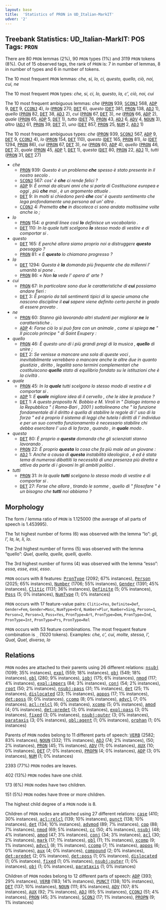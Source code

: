 ```yaml
---
layout: base
title:  'Statistics of PRON in UD_Italian-MarkIT'
udver: '2'
---
```


## Treebank Statistics: UD_Italian-MarkIT: POS Tags: `PRON`

There are 80 `PRON` lemmas (2%), 90 `PRON` types (1%) and 3119 `PRON` tokens (8%).
Out of 15 observed tags, the rank of `PRON` is: 7 in number of lemmas, 8 in number of types and 6 in number of tokens.

The 10 most frequent `PRON` lemmas: <em>che, si, lo, ci, questo, quello, ciò, noi, cui, ne</em>

The 10 most frequent `PRON` types:  <em>che, si, ci, lo, questo, la, c', ciò, noi, cui</em>

The 10 most frequent ambiguous lemmas: <em>che</em> (<tt><a href="it_markit-pos-PRON.html">PRON</a></tt> 939, <tt><a href="it_markit-pos-SCONJ.html">SCONJ</a></tt> 568, <tt><a href="it_markit-pos-ADP.html">ADP</a></tt> 9, <tt><a href="it_markit-pos-DET.html">DET</a></tt> 9, <tt><a href="it_markit-pos-CCONJ.html">CCONJ</a></tt> 4), <em>lo</em> (<tt><a href="it_markit-pos-PRON.html">PRON</a></tt> 270, <tt><a href="it_markit-pos-DET.html">DET</a></tt> 6), <em>questo</em> (<tt><a href="it_markit-pos-DET.html">DET</a></tt> 381, <tt><a href="it_markit-pos-PRON.html">PRON</a></tt> 138, <tt><a href="it_markit-pos-ADJ.html">ADJ</a></tt> 1), <em>quello</em> (<tt><a href="it_markit-pos-PRON.html">PRON</a></tt> 82, <tt><a href="it_markit-pos-DET.html">DET</a></tt> 38, <tt><a href="it_markit-pos-ADJ.html">ADJ</a></tt> 2), <em>cui</em> (<tt><a href="it_markit-pos-PRON.html">PRON</a></tt> 67, <tt><a href="it_markit-pos-DET.html">DET</a></tt> 3), <em>ne</em> (<tt><a href="it_markit-pos-PRON.html">PRON</a></tt> 66, <tt><a href="it_markit-pos-ADP.html">ADP</a></tt> 2), <em>quale</em> (<tt><a href="it_markit-pos-PRON.html">PRON</a></tt> 65, <tt><a href="it_markit-pos-ADP.html">ADP</a></tt> 5, <tt><a href="it_markit-pos-DET.html">DET</a></tt> 1), <em>tutto</em> (<tt><a href="it_markit-pos-DET.html">DET</a></tt> 76, <tt><a href="it_markit-pos-PRON.html">PRON</a></tt> 43, <tt><a href="it_markit-pos-ADJ.html">ADJ</a></tt> 6, <tt><a href="it_markit-pos-ADV.html">ADV</a></tt> 4, <tt><a href="it_markit-pos-NOUN.html">NOUN</a></tt> 3), <em>altro</em> (<tt><a href="it_markit-pos-ADJ.html">ADJ</a></tt> 61, <tt><a href="it_markit-pos-PRON.html">PRON</a></tt> 39, <tt><a href="it_markit-pos-DET.html">DET</a></tt> 2), <em>uno</em> (<tt><a href="it_markit-pos-DET.html">DET</a></tt> 857, <tt><a href="it_markit-pos-PRON.html">PRON</a></tt> 25, <tt><a href="it_markit-pos-NUM.html">NUM</a></tt> 2, <tt><a href="it_markit-pos-ADJ.html">ADJ</a></tt> 1)

The 10 most frequent ambiguous types:  <em>che</em> (<tt><a href="it_markit-pos-PRON.html">PRON</a></tt> 939, <tt><a href="it_markit-pos-SCONJ.html">SCONJ</a></tt> 567, <tt><a href="it_markit-pos-ADP.html">ADP</a></tt> 9, <tt><a href="it_markit-pos-DET.html">DET</a></tt> 9, <tt><a href="it_markit-pos-CCONJ.html">CCONJ</a></tt> 4), <em>lo</em> (<tt><a href="it_markit-pos-PRON.html">PRON</a></tt> 154, <tt><a href="it_markit-pos-DET.html">DET</a></tt> 110), <em>questo</em> (<tt><a href="it_markit-pos-DET.html">DET</a></tt> 165, <tt><a href="it_markit-pos-PRON.html">PRON</a></tt> 81), <em>la</em> (<tt><a href="it_markit-pos-DET.html">DET</a></tt> 1294, <tt><a href="it_markit-pos-PRON.html">PRON</a></tt> 86), <em>cui</em> (<tt><a href="it_markit-pos-PRON.html">PRON</a></tt> 67, <tt><a href="it_markit-pos-DET.html">DET</a></tt> 3), <em>ne</em> (<tt><a href="it_markit-pos-PRON.html">PRON</a></tt> 60, <tt><a href="it_markit-pos-ADP.html">ADP</a></tt> 4), <em>quello</em> (<tt><a href="it_markit-pos-PRON.html">PRON</a></tt> 46, <tt><a href="it_markit-pos-DET.html">DET</a></tt> 2), <em>quale</em> (<tt><a href="it_markit-pos-PRON.html">PRON</a></tt> 45, <tt><a href="it_markit-pos-ADP.html">ADP</a></tt> 1, <tt><a href="it_markit-pos-DET.html">DET</a></tt> 1), <em>questa</em> (<tt><a href="it_markit-pos-DET.html">DET</a></tt> 80, <tt><a href="it_markit-pos-PRON.html">PRON</a></tt> 22, <tt><a href="it_markit-pos-ADJ.html">ADJ</a></tt> 1), <em>tutti</em> (<tt><a href="it_markit-pos-PRON.html">PRON</a></tt> 31, <tt><a href="it_markit-pos-DET.html">DET</a></tt> 27)


* <em>che</em>
  * <tt><a href="it_markit-pos-PRON.html">PRON</a></tt> 939: <em>Questo è un problema <b>che</b> spesso è stato presente in il nostro secolo .</em>
  * <tt><a href="it_markit-pos-SCONJ.html">SCONJ</a></tt> 567: <em>cos' è <b>che</b> ci rende felici ?</em>
  * <tt><a href="it_markit-pos-ADP.html">ADP</a></tt> 9: <em>È ormai da alcuni anni che si parla di Costituzione europea e oggi , più <b>che</b> mai , è un argomento attuale .</em>
  * <tt><a href="it_markit-pos-DET.html">DET</a></tt> 9: <em>In molti si chiedono però <b>che</b> cos' è questo sentimento che lega profondamente una persona ad un' altra .</em>
  * <tt><a href="it_markit-pos-CCONJ.html">CCONJ</a></tt> 4: <em>Premetto <b>che</b> in discoteca ci sono andato moltissime volte anche io ;</em>
* <em>lo</em>
  * <tt><a href="it_markit-pos-PRON.html">PRON</a></tt> 154: <em>a grandi linee così <b>lo</b> definisce un vocabolario .</em>
  * <tt><a href="it_markit-pos-DET.html">DET</a></tt> 110: <em>In la quale tutti scelgono <b>lo</b> stesso modo di vestire e di comportar si .</em>
* <em>questo</em>
  * <tt><a href="it_markit-pos-DET.html">DET</a></tt> 165: <em>E perché allora siamo proprio noi a distruggere <b>questo</b> paesaggio ?</em>
  * <tt><a href="it_markit-pos-PRON.html">PRON</a></tt> 81: <em>« E <b>questo</b> lo chiamano progresso ?</em>
* <em>la</em>
  * <tt><a href="it_markit-pos-DET.html">DET</a></tt> 1294: <em>Questa è <b>la</b> domanda più frequente che da millenni l' umanità si pone .</em>
  * <tt><a href="it_markit-pos-PRON.html">PRON</a></tt> 86: <em>« Non <b>la</b> vede l' opera d' arte ?</em>
* <em>cui</em>
  * <tt><a href="it_markit-pos-PRON.html">PRON</a></tt> 67: <em>In particolare sono due le caratteristiche di <b>cui</b> possiamo andare fieri :</em>
  * <tt><a href="it_markit-pos-DET.html">DET</a></tt> 3: <em>È proprio da tali sentimenti tipici di la specie umana che nascono discipline il <b>cui</b> sapere viene definito certo perché in grado di essere provato .</em>
* <em>ne</em>
  * <tt><a href="it_markit-pos-PRON.html">PRON</a></tt> 60: <em>Stanno già lavorando altri studenti per migliorar <b>ne</b> le caratteristiche .</em>
  * <tt><a href="it_markit-pos-ADP.html">ADP</a></tt> 4: <em>Forse ciò lo si può fare con un animale , come si spiega <b>ne</b> " Il piccolo principe " di Saint Exupery :</em>
* <em>quello</em>
  * <tt><a href="it_markit-pos-PRON.html">PRON</a></tt> 46: <em>È questo uno di i più grandi pregi di la musica , <b>quello</b> di unire ;</em>
  * <tt><a href="it_markit-pos-DET.html">DET</a></tt> 2: <em>Se venisse a mancare una sola di queste voci , inevitabilmente verrebbero a mancare anche le altre due in quanto giustizia , diritto , legalità sono termini complementari che costituiscono <b>quello</b> stato di equilibrio fondato su le istituzioni che è la civiltà .</em>
* <em>quale</em>
  * <tt><a href="it_markit-pos-PRON.html">PRON</a></tt> 45: <em>In la <b>quale</b> tutti scelgono lo stesso modo di vestire e di comportar si .</em>
  * <tt><a href="it_markit-pos-ADP.html">ADP</a></tt> 1: <em>E <b>quale</b> migliore idea di il cervello , che le idee le produce ?</em>
  * <tt><a href="it_markit-pos-DET.html">DET</a></tt> 1: <em>A questo proposito N. Bobbio e M. Viroli in " Dialogo intorno a la Repubblica " ( Roma-Bari , 2001 ) sottolineano che " la funzione fondamentale di il diritto è quella di stabilire le regole di l' uso di la forza " ed è proprio il sistema di leggi che tutela i diritti di l' individuo e per un suo corretto funzionamento è necessario stabilire chi debba esercitare l' uso di la forza , quando , in <b>quale</b> modo .</em>
* <em>questa</em>
  * <tt><a href="it_markit-pos-DET.html">DET</a></tt> 80: <em>È proprio a <b>questa</b> domanda che gli scienziati stanno lavorando .</em>
  * <tt><a href="it_markit-pos-PRON.html">PRON</a></tt> 22: <em>È proprio <b>questa</b> la cosa che fa più male ad un giovane :</em>
  * <tt><a href="it_markit-pos-ADJ.html">ADJ</a></tt> 1: <em>Anche a causa di <b>questa</b> instabilità ideologica , è ed è stata tema di numerosi dibattiti la necessità di una presenza più diretta e attiva da parte di i giovani In gli ambiti politici .</em>
* <em>tutti</em>
  * <tt><a href="it_markit-pos-PRON.html">PRON</a></tt> 31: <em>In la quale <b>tutti</b> scelgono lo stesso modo di vestire e di comportar si .</em>
  * <tt><a href="it_markit-pos-DET.html">DET</a></tt> 27: <em>Forse che allora , tirando le somme , quello di " filosofare " è un bisogno che <b>tutti</b> noi abbiamo ?</em>

## Morphology

The form / lemma ratio of `PRON` is 1.125000 (the average of all parts of speech is 1.453995).

The 1st highest number of forms (6) was observed with the lemma “lo”: <em>gli, l', la, le, li, lo</em>.

The 2nd highest number of forms (5) was observed with the lemma “quello”: <em>Quel, quella, quelle, quelli, quello</em>.

The 3rd highest number of forms (4) was observed with the lemma “esso”: <em>essa, esse, essi, esso</em>.

`PRON` occurs with 8 features: <tt><a href="it_markit-feat-PronType.html">PronType</a></tt> (2092; 67% instances), <tt><a href="it_markit-feat-Person.html">Person</a></tt> (2025; 65% instances), <tt><a href="it_markit-feat-Number.html">Number</a></tt> (1706; 55% instances), <tt><a href="it_markit-feat-Gender.html">Gender</a></tt> (1391; 45% instances), <tt><a href="it_markit-feat-Clitic.html">Clitic</a></tt> (1131; 36% instances), <tt><a href="it_markit-feat-Definite.html">Definite</a></tt> (5; 0% instances), <tt><a href="it_markit-feat-Poss.html">Poss</a></tt> (5; 0% instances), <tt><a href="it_markit-feat-NumType.html">NumType</a></tt> (1; 0% instances)

`PRON` occurs with 17 feature-value pairs: `Clitic=Yes`, `Definite=Def`, `Gender=Fem`, `Gender=Masc`, `NumType=Ord`, `Number=Plur`, `Number=Sing`, `Person=1`, `Person=2`, `Person=3`, `Poss=Yes`, `PronType=Art`, `PronType=Dem`, `PronType=Ind`, `PronType=Int`, `PronType=Prs`, `PronType=Rel`

`PRON` occurs with 53 feature combinations.
The most frequent feature combination is `_` (1020 tokens).
Examples: <em>che, c', cui, molte, stessa, l', Qual, Quel, diverso, lo</em>


## Relations

`PRON` nodes are attached to their parents using 26 different relations: <tt><a href="it_markit-dep-nsubj.html">nsubj</a></tt> (1099; 35% instances), <tt><a href="it_markit-dep-expl.html">expl</a></tt> (559; 18% instances), <tt><a href="it_markit-dep-obj.html">obj</a></tt> (549; 18% instances), <tt><a href="it_markit-dep-obl.html">obl</a></tt> (280; 9% instances), <tt><a href="it_markit-dep-iobj.html">iobj</a></tt> (175; 6% instances), <tt><a href="it_markit-dep-nmod.html">nmod</a></tt> (117; 4% instances), <tt><a href="it_markit-dep-expl-impers.html">expl:impers</a></tt> (84; 3% instances), <tt><a href="it_markit-dep-conj.html">conj</a></tt> (54; 2% instances), <tt><a href="it_markit-dep-root.html">root</a></tt> (50; 2% instances), <tt><a href="it_markit-dep-nsubj-pass.html">nsubj:pass</a></tt> (31; 1% instances), <tt><a href="it_markit-dep-det.html">det</a></tt> (25; 1% instances), <tt><a href="it_markit-dep-dislocated.html">dislocated</a></tt> (23; 1% instances), <tt><a href="it_markit-dep-appos.html">appos</a></tt> (17; 1% instances), <tt><a href="it_markit-dep-det-poss.html">det:poss</a></tt> (9; 0% instances), <tt><a href="it_markit-dep-ccomp.html">ccomp</a></tt> (8; 0% instances), <tt><a href="it_markit-dep-advcl.html">advcl</a></tt> (7; 0% instances), <tt><a href="it_markit-dep-acl-relcl.html">acl:relcl</a></tt> (6; 0% instances), <tt><a href="it_markit-dep-xcomp.html">xcomp</a></tt> (5; 0% instances), <tt><a href="it_markit-dep-amod.html">amod</a></tt> (4; 0% instances), <tt><a href="it_markit-dep-det-predet.html">det:predet</a></tt> (3; 0% instances), <tt><a href="it_markit-dep-expl-pass.html">expl:pass</a></tt> (3; 0% instances), <tt><a href="it_markit-dep-fixed.html">fixed</a></tt> (3; 0% instances), <tt><a href="it_markit-dep-nsubj-outer.html">nsubj:outer</a></tt> (3; 0% instances), <tt><a href="it_markit-dep-parataxis.html">parataxis</a></tt> (3; 0% instances), <tt><a href="it_markit-dep-obl-agent.html">obl:agent</a></tt> (1; 0% instances), <tt><a href="it_markit-dep-orphan.html">orphan</a></tt> (1; 0% instances)

Parents of `PRON` nodes belong to 11 different parts of speech: <tt><a href="it_markit-pos-VERB.html">VERB</a></tt> (2582; 83% instances), <tt><a href="it_markit-pos-NOUN.html">NOUN</a></tt> (332; 11% instances), <tt><a href="it_markit-pos-ADJ.html">ADJ</a></tt> (74; 2% instances),  (50; 2% instances), <tt><a href="it_markit-pos-PRON.html">PRON</a></tt> (45; 1% instances), <tt><a href="it_markit-pos-ADV.html">ADV</a></tt> (11; 0% instances), <tt><a href="it_markit-pos-AUX.html">AUX</a></tt> (10; 0% instances), <tt><a href="it_markit-pos-DET.html">DET</a></tt> (7; 0% instances), <tt><a href="it_markit-pos-PROPN.html">PROPN</a></tt> (4; 0% instances), <tt><a href="it_markit-pos-ADP.html">ADP</a></tt> (3; 0% instances), <tt><a href="it_markit-pos-NUM.html">NUM</a></tt> (1; 0% instances)

2393 (77%) `PRON` nodes are leaves.

402 (13%) `PRON` nodes have one child.

173 (6%) `PRON` nodes have two children.

151 (5%) `PRON` nodes have three or more children.

The highest child degree of a `PRON` node is 8.

Children of `PRON` nodes are attached using 27 different relations: <tt><a href="it_markit-dep-case.html">case</a></tt> (410; 30% instances), <tt><a href="it_markit-dep-acl-relcl.html">acl:relcl</a></tt> (139; 10% instances), <tt><a href="it_markit-dep-punct.html">punct</a></tt> (138; 10% instances), <tt><a href="it_markit-dep-det.html">det</a></tt> (134; 10% instances), <tt><a href="it_markit-dep-advmod.html">advmod</a></tt> (89; 7% instances), <tt><a href="it_markit-dep-cop.html">cop</a></tt> (88; 7% instances), <tt><a href="it_markit-dep-nmod.html">nmod</a></tt> (69; 5% instances), <tt><a href="it_markit-dep-cc.html">cc</a></tt> (50; 4% instances), <tt><a href="it_markit-dep-nsubj.html">nsubj</a></tt> (48; 4% instances), <tt><a href="it_markit-dep-amod.html">amod</a></tt> (47; 3% instances), <tt><a href="it_markit-dep-conj.html">conj</a></tt> (34; 3% instances), <tt><a href="it_markit-dep-acl.html">acl</a></tt> (30; 2% instances), <tt><a href="it_markit-dep-mark.html">mark</a></tt> (17; 1% instances), <tt><a href="it_markit-dep-obl.html">obl</a></tt> (11; 1% instances), <tt><a href="it_markit-dep-xcomp.html">xcomp</a></tt> (9; 1% instances), <tt><a href="it_markit-dep-advcl.html">advcl</a></tt> (8; 1% instances), <tt><a href="it_markit-dep-ccomp.html">ccomp</a></tt> (7; 1% instances), <tt><a href="it_markit-dep-appos.html">appos</a></tt> (6; 0% instances), <tt><a href="it_markit-dep-aux.html">aux</a></tt> (4; 0% instances), <tt><a href="it_markit-dep-compound.html">compound</a></tt> (2; 0% instances), <tt><a href="it_markit-dep-det-predet.html">det:predet</a></tt> (2; 0% instances), <tt><a href="it_markit-dep-det-poss.html">det:poss</a></tt> (1; 0% instances), <tt><a href="it_markit-dep-dislocated.html">dislocated</a></tt> (1; 0% instances), <tt><a href="it_markit-dep-fixed.html">fixed</a></tt> (1; 0% instances), <tt><a href="it_markit-dep-nsubj-outer.html">nsubj:outer</a></tt> (1; 0% instances), <tt><a href="it_markit-dep-obj.html">obj</a></tt> (1; 0% instances), <tt><a href="it_markit-dep-parataxis.html">parataxis</a></tt> (1; 0% instances)

Children of `PRON` nodes belong to 12 different parts of speech: <tt><a href="it_markit-pos-ADP.html">ADP</a></tt> (393; 29% instances), <tt><a href="it_markit-pos-VERB.html">VERB</a></tt> (183; 14% instances), <tt><a href="it_markit-pos-PUNCT.html">PUNCT</a></tt> (138; 10% instances), <tt><a href="it_markit-pos-DET.html">DET</a></tt> (137; 10% instances), <tt><a href="it_markit-pos-NOUN.html">NOUN</a></tt> (111; 8% instances), <tt><a href="it_markit-pos-ADV.html">ADV</a></tt> (107; 8% instances), <tt><a href="it_markit-pos-AUX.html">AUX</a></tt> (92; 7% instances), <tt><a href="it_markit-pos-ADJ.html">ADJ</a></tt> (65; 5% instances), <tt><a href="it_markit-pos-CCONJ.html">CCONJ</a></tt> (51; 4% instances), <tt><a href="it_markit-pos-PRON.html">PRON</a></tt> (45; 3% instances), <tt><a href="it_markit-pos-SCONJ.html">SCONJ</a></tt> (17; 1% instances), <tt><a href="it_markit-pos-PROPN.html">PROPN</a></tt> (9; 1% instances)

